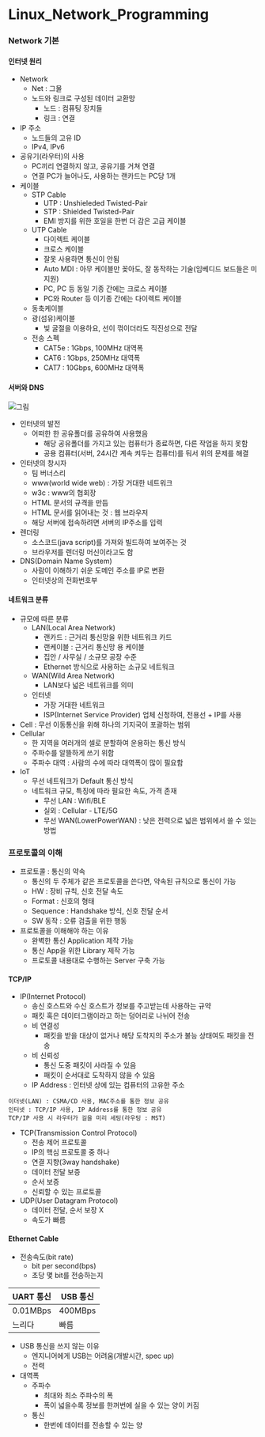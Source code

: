# Linux_Network_Programming

### Network 기본
#### 인터넷 원리
- Network
  - Net : 그물
  - 노드와 링크로 구성된 데이터 교환망
    - 노드 : 컴퓨팅 장치들
    - 링크 : 연결
- IP 주소
  - 노드들의 고유 ID
  - IPv4, IPv6
- 공유기(라우터)의 사용
  - PC끼리 연결하지 않고, 공유기를 거쳐 연결
  - 연결 PC가 늘어나도, 사용하는 랜카드는 PC당 1개
- 케이블
  - STP Cable
    - UTP : Unshieleded Twisted-Pair
    - STP : Shielded Twisted-Pair
    - EMI 방지를 위한 호일을 한번 더 감은 고급 케이블
  - UTP Cable
    - 다이렉트 케이블
    - 크로스 케이블
    - 잘못 사용하면 통신이 안됨
    - Auto MDI : 아무 케이블만 꽂아도, 잘 동작하는 기술(임베디드 보드들은 미지원)
    - PC, PC 등 동일 기종 간에는 크로스 케이블
    - PC와 Router 등 이기종 간에는 다이렉트 케이블
  - 동축케이블
  - 광(섬유)케이블
    - 빛 굴절을 이용하요, 선이 꺾이더라도 직진성으로 전달
  - 전송 스펙
    - CAT5e : 1Gbps, 100MHz 대역폭
    - CAT6 : 1Gbps, 250MHz 대역폭
    - CAT7 : 10Gbps, 600MHz 대역폭

#### 서버와 DNS

![그림](https://user-images.githubusercontent.com/50474972/114398417-bcf0b700-9bda-11eb-8692-59c68114fe30.JPG)

- 인터넷의 발전
  - 어떠한 한 공유폴더를 공유하여 사용했음
    - 해당 공유폴더를 가지고 있는 컴퓨터가 종료하면, 다른 작업을 하지 못함
    - 공용 컴퓨터(서버, 24시간 계속 켜두는 컴퓨터)를 둬서 위의 문제를 해결
- 인터넷의 창시자
  - 팀 버너스리
  - www(world wide web) : 가장 거대한 네트워크
  - w3c : www의 협회장
  - HTML 문서의 규격을 만듬
  - HTML 문서를 읽어내는 것 : 웹 브라우저
  - 해당 서버에 접속하려면 서버의 IP주소를 입력
- 렌더링
  - 소스코드(java script)를 가져와 빌드하여 보여주는 것
  - 브라우저를 렌더링 머신이라고도 함
- DNS(Domain Name System)
  - 사람이 이해하기 쉬운 도메인 주소를 IP로 변환
  - 인터넷상의 전화번호부  

#### 네트워크 분류
- 규모에 따른 분류
  - LAN(Local Area Network)
    - 랜카드 : 근거리 통신망을 위한 네트워크 카드
    - 랜케이블 : 근거리 통신망 용 케이블
    - 집안 / 사무실 / 소규모 공장 수준
    - Ethernet 방식으로 사용하는 소규모 네트워크
  - WAN(Wild Area Network)
    - LAN보다 넓은 네트워크를 의미
  - 인터넷
    - 가장 거대한 네트워크
    - ISP(Internet Service Provider) 업체 신청하여, 전용선 + IP를 사용
- Cell : 무선 이동통신을 위해 하나의 기지국이 포괄하는 범위
- Cellular
  - 한 지역을 여러개의 셀로 분할하여 운용하는 통신 방식
  - 주파수를 알뜰하게 쓰기 위함
  - 주파수 대역 : 사람의 수에 따라 대역폭이 많이 필요함
- IoT
  - 무선 네트워크가 Default 통신 방식
  - 네트워크 규모, 특징에 따라 필요한 속도, 가격 존재
    - 무선 LAN : Wifi/BLE
    - 실외 : Cellular - LTE/5G
    - 무선 WAN(LowerPowerWAN) : 낮은 전력으로 넓은 범위에서 쓸 수 있는 방법

### 프로토콜의 이해
- 프로토콜 : 통신의 약속
  - 통신의 두 주체가 같은 프로토콜을 쓴다면, 약속된 규칙으로 통신이 가능
  - HW : 장비 규칙, 신호 전달 속도
  - Format : 신호의 형태
  - Sequence : Handshake 방식, 신호 전달 순서
  - SW 동작 : 오류 검출을 위한 행동
- 프로토콜을 이해해야 하는 이유
  - 완벽한 통신 Application 제작 가능
  - 통신 App을 위한 Library 제작 가능
  - 프로토콜 내용대로 수행하는 Server 구축 가능

#### TCP/IP
- IP(Internet Protocol)
  - 송신 호스트와 수신 호스트가 정보를 주고받는데 사용하는 규약
  - 패킷 혹은 데이터그램이라고 하는 덩어리로 나뉘어 전송
  - 비 연결성
    - 패킷을 받을 대상이 없거나 해당 도착지의 주소가 불능 상태여도 패킷을 전송
  - 비 신뢰성
    - 통신 도중 패킷이 사라질 수 있음
    - 패킷이 순서대로 도착하지 않을 수 있음
  - IP Address : 인터넷 상에 있는 컴퓨터의 고유한 주소

```
이더넷(LAN) : CSMA/CD 사용, MAC주소를 통한 정보 공유
인터넷 : TCP/IP 사용, IP Address를 통한 정보 공유
TCP/IP 사용 시 라우터가 길을 미리 세팅(라우팅 : MST)
```

- TCP(Transmission Control Protocol)
  - 전송 제어 프로토콜
  - IP의 핵심 프로토콜 중 하나
  - 연결 지향(3way handshake)
  - 데이터 전달 보증
  - 순서 보증
  - 신뢰할 수 있는 프로토콜
- UDP(User Datagram Protocol)
  - 데이터 전달, 순서 보장 X
  - 속도가 빠름

#### Ethernet Cable
- 전송속도(bit rate)
  - bit per second(bps)
  - 초당 몇 bit를 전송하는지

| UART 통신 | USB 통신 |
| --- | --- |
| 0.01MBps | 400MBps |
| 느리다 | 빠름 |

- USB 통신을 쓰지 않는 이유
  - 엔지니어에게 USB는 어려움(개발시간, spec up)
  - 전력
- 대역폭
  - 주파수
    - 최대와 최소 주파수의 폭
    - 폭이 넓을수록 정보를 한꺼번에 실을 수 있는 양이 커짐
  - 통신
    - 한번에 데이터를 전송할 수 있는 양



